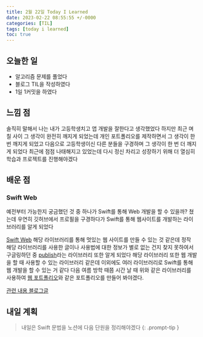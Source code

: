 ```yaml
---
title: 2월 22일 Today I Learned
date: 2023-02-22 08:55:55 +/-0000
categories: [TIL]
tags: [today i learned]
toc: true
---
```


## 오늘한 일

* 알고리즘 문제를 풀었다
* 블로그 TIL을 작성하였다
* 1일 1커밋을 하였다

## 느낌 점

솔직히 말해서 나는 내가 고등학생치고 앱 개발을 잘한다고 생각했었다 하지만 최근 며칠 사이 그 생각이 완전히
깨지게 되었는데 개인 포트폴리오를 제작하면서 그 생각이 한번 깨지게 되었고 다음으로 고등학생이신 다른 분들을 구경하며 
그 생각이 한 번 더 깨지게 되었다 최근에 점점 나태해지고 있었는데 다시 정신 차리고 성장하기 위해 더 열심히 학습과 프로젝트를
진행해야겠다

## 배운 점

### Swift Web

예전부터 가능한지 궁금했던 것 중 하나가 Swift를 통해 Web 개발을 할 수 있을까? 쳤는데 우연히
깃허브에서  프로필을 구경하다가 Swift를 통해 웹사이트를 개발하는 라이브러리를 알게 되었다

[Swift Web](https://github.com//web) 해당 라이브러리를 통해 멋있는 웹 사이트를 만들 수 있는 것 같은데
정작 해당 라이브러리를 사용한 글이나 사용법에 대한 정보가 별로 없는 건지 찾지 못하여서 구글링하던 중 
[publish](https://github.com//Publish)라는 라이브러리 또한 알게
되었다 해당 라이브러리 또한 웹 개발을 할 때 사용할 수 있는 라이브러리 같은데 이외에도 여러 라이브러리로 Swift를 통해 웹 개발을
할 수 있는 거 같다 다음 여름 방학 때쯤 시간 날 때 위와 같은 라이브러리를 사용하여 [웹 포트폴리오](https://baegteun.com/)와 같은 
포트폴리오를 만들어 봐야겠다.

[관련 내용 블로그글](https://baegteun.tistory.com/13)


## 내일 계획

> 내일은 Swift 문법을 노션에 다음 단원을 정리해야겠다
{: .prompt-tip }